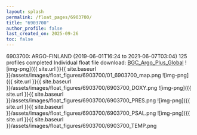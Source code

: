 ```yaml
---
layout: splash
permalink: /float_pages/6903700/
title: "6903700"
author_profile: false
last_created_on: 2025-09-26
toc: false
---
```

 
6903700: ARGO-FINLAND (2019-06-01T16:24 to 2021-06-07T03:04)
125 profiles completed
Individual float file download: [BGC_Argo_Plus_Global](https://ftp.soest.hawaii.edu/bgc_argo_plus/Individual_Floats/outliers_removed/6903700_Sprof_processed.nc)
![img-png]({{ site.url }}{{ site.baseurl }}/assets/images/float_figures/6903700/01_6903700_map.png
![img-png]({{ site.url }}{{ site.baseurl }}/assets/images/float_figures/6903700/6903700_DOXY.png
![img-png]({{ site.url }}{{ site.baseurl }}/assets/images/float_figures/6903700/6903700_PRES.png
![img-png]({{ site.url }}{{ site.baseurl }}/assets/images/float_figures/6903700/6903700_PSAL.png
![img-png]({{ site.url }}{{ site.baseurl }}/assets/images/float_figures/6903700/6903700_TEMP.png
